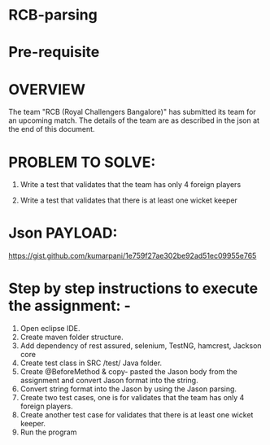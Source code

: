# RCB-parsing

**Pre-requisite**
==================

**OVERVIEW**
======================
The team "RCB (Royal Challengers Bangalore)" has submitted its team for an upcoming match. The details of the team are as described in the json at the end of this document.

**PROBLEM TO SOLVE**:
======================

1. Write a test that validates that the team has only 4 foreign players

2. Write a test that validates that there is at least one wicket keeper


**Json PAYLOAD**:
==================

https://gist.github.com/kumarpani/1e759f27ae302be92ad51ec09955e765


**Step by step instructions to execute the assignment**: -
========================================================

1.	Open eclipse IDE.
2.	Create maven folder structure.
3.	Add dependency of rest assured, selenium, TestNG, hamcrest, Jackson core
4.	Create test class in SRC /test/ Java folder.
5.	Create @BeforeMethod & copy- pasted the Jason body from the assignment and convert Jason format into the string.
6.	Convert string format into the Jason by using the Jason parsing.
7.	Create two test cases, one is for validates that the team has only 4 foreign players.
8.	Create another test case for validates that there is at least one wicket keeper.
9.	Run the program






